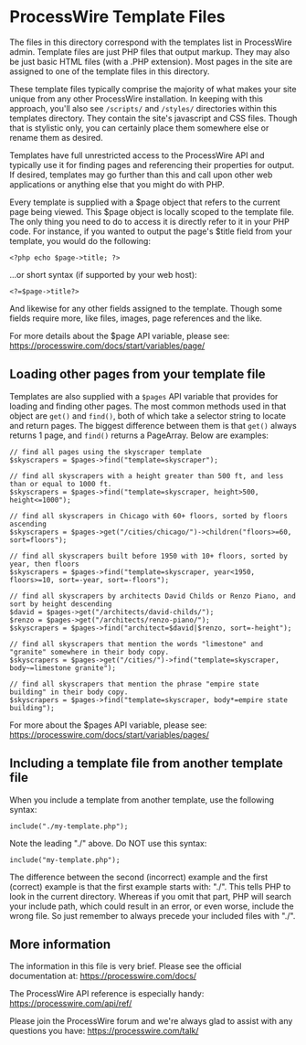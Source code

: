 # ProcessWire Template Files

The files in this directory correspond with the templates list in ProcessWire admin. Template files are just
PHP files that output markup. They may also be just basic HTML files (with a .PHP extension). Most pages in
the site are assigned to one of the template files in this directory. 

These template files typically comprise the majority of what makes your site unique from any other 
ProcessWire installation. In keeping with this approach, you'll also see `/scripts/` and `/styles/` 
directories within this templates directory. They contain the site's javascript and CSS files. Though 
that is stylistic only, you can certainly place them somewhere else or rename them as desired. 

Templates have full unrestricted access to the ProcessWire API and typically use it for finding pages and 
referencing their properties for output. If desired, templates may go further than this and call upon other 
web applications or anything else that you might do with PHP. 

Every template is supplied with a $page object that refers to the current page being viewed. This $page 
object is locally scoped to the template file. The only thing you need to do to access it is directly 
refer to it in your PHP code. For instance, if you wanted to output the page's $title field from your 
template, you would do the following:
~~~~~
<?php echo $page->title; ?>
~~~~~
...or short syntax (if supported by your web host): 
~~~~~
<?=$page->title?>
~~~~~

And likewise for any other fields assigned to the template. Though some fields require more, like 
files, images, page references and the like. 

For more details about the $page API variable, please see:
<https://processwire.com/docs/start/variables/page/>


## Loading other pages from your template file

Templates are also supplied with a `$pages` API variable that provides for loading and finding other pages. 
The most common methods used in that object are `get()` and `find()`, both of which take a selector string to 
locate and return pages. The biggest difference between them is that `get()` always returns 1 page, and `find()`
returns a PageArray. Below are examples:

~~~~~
// find all pages using the skyscraper template
$skyscrapers = $pages->find("template=skyscraper"); 

// find all skyscrapers with a height greater than 500 ft, and less than or equal to 1000 ft. 
$skyscrapers = $pages->find("template=skyscraper, height>500, height<=1000"); 

// find all skyscrapers in Chicago with 60+ floors, sorted by floors ascending
$skyscrapers = $pages->get("/cities/chicago/")->children("floors>=60, sort=floors"); 

// find all skyscrapers built before 1950 with 10+ floors, sorted by year, then floors
$skyscrapers = $pages->find("template=skyscraper, year<1950, floors>=10, sort=-year, sort=-floors"); 

// find all skyscrapers by architects David Childs or Renzo Piano, and sort by height descending
$david = $pages->get("/architects/david-childs/"); 
$renzo = $pages->get("/architects/renzo-piano/"); 
$skyscrapers = $pages->find("architect=$david|$renzo, sort=-height"); 

// find all skyscrapers that mention the words "limestone" and "granite" somewhere in their body copy. 
$skyscrapers = $pages->get("/cities/")->find("template=skyscraper, body~=limestone granite"); 

// find all skyscrapers that mention the phrase "empire state building" in their body copy. 
$skyscrapers = $pages->find("template=skyscraper, body*=empire state building"); 
~~~~~ 

For more about the $pages API variable, please see:
<https://processwire.com/docs/start/variables/pages/>


## Including a template file from another template file

When you include a template from another template, use the following syntax:
~~~~~
include("./my-template.php"); 
~~~~~
Note the leading "./" above. Do NOT use this syntax:
~~~~~
include("my-template.php"); 
~~~~~  
The difference between the second (incorrect) example and the first (correct) example is that the first 
example starts with: "./". This tells PHP to look in the current directory. Whereas if you omit that part,
PHP will search your include path, which could result in an error, or even worse, include the wrong file.
So just remember to always precede your included files with "./". 


## More information

The information in this file is very brief. Please see the official documentation at: 
<https://processwire.com/docs/>

The ProcessWire API reference is especially handy: 
<https://processwire.com/api/ref/>

Please join the ProcessWire forum and we're always glad to assist with any questions you have:
<https://processwire.com/talk/>

